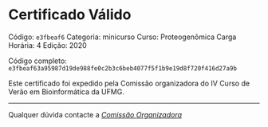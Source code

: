# Certificado Válido

Código: `e3fbeaf6`
Categoria: minicurso
Curso: Proteogenômica
Carga Horária: 4
Edição: 2020


Código completo: `e3fbeaf63a95987d19de988fe0c2b3c6beb4077f5f1b9e19d8f720f416d27a9b`


Este certificado foi expedido pela Comissão organizadora do IV Curso de Verão em Bioinformática da UFMG.

----

Qualquer dúvida contacte a [_Comissão Organizadora_](<mailto:cursobioinfoufmg@gmail.com$subject=[Certificados]>)

